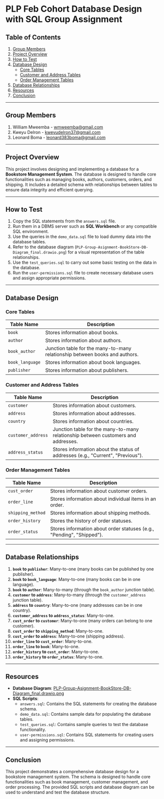 # PLP Feb Cohort Database Design with SQL Group Assignment

## Table of Contents
1. [Group Members](#group-members)
2. [Project Overview](#project-overview)
3. [How to Test](#how-to-test)
4. [Database Design](#database-design)
   - [Core Tables](#core-tables)
   - [Customer and Address Tables](#customer-and-address-tables)
   - [Order Management Tables](#order-management-tables)
5. [Database Relationships](#database-relationships)
6. [Resources](#resources)
7. [Conclusion](#conclusion)

---

## Group Members
1. William Mweemba - wmweemba@gmail.com  
2. Kweyu Delron - kweyudelron37@gmail.com  
3. Leonard Boma - leonard383boma@gmail.com  

---

## Project Overview
This project involves designing and implementing a database for a **Bookstore Management System**. The database is designed to handle core functionalities such as managing books, authors, customers, orders, and shipping. It includes a detailed schema with relationships between tables to ensure data integrity and efficient querying.

---

## How to Test
1. Copy the SQL statements from the `answers.sql` file.
2. Run them in a DBMS server such as **SQL Workbench** or any compatible SQL environment.
3. Use the queries in the `demo_data.sql` file to load dummy data into the database tables.
4. Refer to the database diagram (`PLP-Group-Asignment-BookStore-DB-Diagram_final.drawio.png`) for a visual representation of the table relationships.
5. Use the `test_queries.sql` to carry out some basic testing on the data in the database.
6. Run the `user-permissions.sql` file to create necessary database users and assign appropriate permissions.

---

## Database Design

### Core Tables
| Table Name      | Description                                      |
|-----------------|--------------------------------------------------|
| `book`          | Stores information about books.                 |
| `author`        | Stores information about authors.               |
| `book_author`   | Junction table for the many-to-many relationship between books and authors. |
| `book_language` | Stores information about book languages.         |
| `publisher`     | Stores information about publishers.             |

### Customer and Address Tables
| Table Name         | Description                                      |
|--------------------|--------------------------------------------------|
| `customer`         | Stores information about customers.              |
| `address`          | Stores information about addresses.              |
| `country`          | Stores information about countries.              |
| `customer_address` | Junction table for the many-to-many relationship between customers and addresses. |
| `address_status`   | Stores information about the status of addresses (e.g., "Current", "Previous"). |

### Order Management Tables
| Table Name         | Description                                      |
|--------------------|--------------------------------------------------|
| `cust_order`       | Stores information about customer orders.        |
| `order_line`       | Stores information about individual items in an order. |
| `shipping_method`  | Stores information about shipping methods.       |
| `order_history`    | Stores the history of order statuses.            |
| `order_status`     | Stores information about order statuses (e.g., "Pending", "Shipped"). |

---

## Database Relationships
1. **`book` to `publisher`**: Many-to-one (many books can be published by one publisher).  
2. **`book` to `book_language`**: Many-to-one (many books can be in one language).  
3. **`book` to `author`**: Many-to-many (through the `book_author` junction table).  
4. **`customer` to `address`**: Many-to-many (through the `customer_address` junction table).  
5. **`address` to `country`**: Many-to-one (many addresses can be in one country).  
6. **`customer_address` to `address_status`**: Many-to-one.  
7. **`cust_order` to `customer`**: Many-to-one (many orders can belong to one customer).  
8. **`cust_order` to `shipping_method`**: Many-to-one.  
9. **`cust_order` to `address`**: Many-to-one (shipping address).  
10. **`order_line` to `cust_order`**: Many-to-one.  
11. **`order_line` to `book`**: Many-to-one.  
12. **`order_history` to `cust_order`**: Many-to-one.  
13. **`order_history` to `order_status`**: Many-to-one.  

---

## Resources
- **Database Diagram**: [PLP-Group-Asignment-BookStore-DB-Diagram_final.drawio.png](PLP-Group-Asignment-BookStore-DB-Diagram_final.drawio.png)  
- **SQL Scripts**:  
  - `answers.sql`: Contains the SQL statements for creating the database schema.  
  - `demo_data.sql`: Contains sample data for populating the database tables.  
  - `test_queries.sql`: Contains sample queries to test the database functionality.   
  - `user-permissions.sql`: Contains SQL statements for creating users and assigning permissions.  

---

## Conclusion
This project demonstrates a comprehensive database design for a bookstore management system. The schema is designed to handle core functionalities such as book management, customer management, and order processing. The provided SQL scripts and database diagram can be used to understand and test the database structure. 
